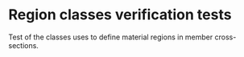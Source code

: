 # Region classes verification tests

Test of the classes uses to define material regions in member cross-sections.

